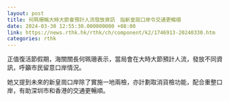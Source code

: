 ```yaml
---
layout: post
title: 何珮珊稱大時大節會預計人流發放資訊　指新皇崗口岸令交通更暢順
date: 2024-03-30 12:55:30.000000000 +08:00
link: https://news.rthk.hk/rthk/ch/component/k2/1746913-20240330.htm
categories: rthk
---
```


正值復活節假期，海關關長何珮珊表示，當局會在大時大節預計人流，發放不同資訊，呼籲市民留意口岸情況。

她又提到未來的新皇崗口岸除了實施一地兩檢，亦計劃取消貨檢功能，配合重整口岸，有助深圳市和香港的交通更暢順。
